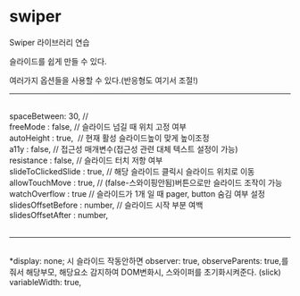# swiper

Swiper 라이브러리 연습

슬라이드를 쉽게 만들 수 있다.

여러가지 옵션들을 사용할 수 있다.(반응형도 여기서 조절!)
<hr>
<script>  <br>      
    var swiper = new Swiper(".mySwiper", {<br>
      spaceBetween: 30,   // 슬라이드 사이 여백<br>
      slidesPerView : 'auto', // 한 슬라이드에 보여줄 갯수<br>
      centeredSlides: true,    //센터모드<br>
      autoplay: {     //자동슬라이드 (false-비활성화)<br>
        delay: 2500, // 시간 설정<br>
        disableOnInteraction: false, // false-스와이프 후 자동 재생<br>
      },<br>
        loop : false,   // 슬라이드 반복 여부<br>
        loopAdditionalSlides : 1, <br>
        // 슬라이드 반복 시 마지막 슬라이드에서 다음 슬라이드가 보여지지 않는 현상 수정<br>
        pagination: { // 호출(pager) 여부<br>
          el: ".swiper-pagination", //버튼을 담을 태그 설정<br>
          clickable: true, // 버튼 클릭 여부<br>
        },<br>
        navigation: {   // 버튼<br>
          nextEl: ".swiper-button-next",<br>
          prevEl: ".swiper-button-prev",<br>
        },<br>
  }); <br>
    </script> <br>
spaceBetween: 30, //<br>
freeMode : false, // 슬라이드 넘길 때 위치 고정 여부<br>
autoHeight : true,  // 현재 활성 슬라이드높이 맞게 높이조정<br>
a11y : false, // 접근성 매개변수(접근성 관련 대체 텍스트 설정이 가능)<br>
resistance : false, // 슬라이드 터치 저항 여부<br>
slideToClickedSlide : true, // 해당 슬라이드 클릭시 슬라이드 위치로 이동<br>
allowTouchMove : true, // (false-스와이핑안됨)버튼으로만 슬라이드 조작이 가능<br>
watchOverflow : true // 슬라이드가 1개 일 때 pager, button 숨김 여부 설정<br>
slidesOffsetBefore : number, // 슬라이드 시작 부분 여백<br>
slidesOffsetAfter : number,<br> 


<hr>
<br>
*display: none; 시 슬라이드 작동안하면 observer: true, observeParents: true,를 줘서 해당부모, 해당요소 감지하여 DOM변화시, 스와이퍼를 초기화시켜준다. (slick) variableWidth: true,
